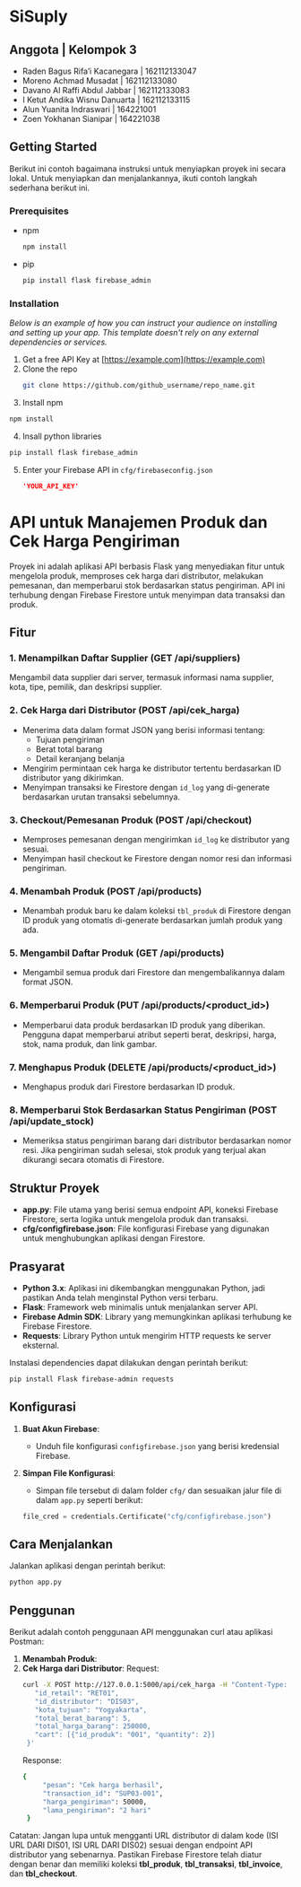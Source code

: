 # SiSuply
## Anggota | Kelompok 3
- Raden Bagus Rifa’i Kacanegara    | 162112133047
- Moreno Achmad Musadat            | 162112133080
- Davano Al Raffi Abdul Jabbar     | 162112133083
- I Ketut Andika Wisnu Danuarta    | 162112133115
- Alun Yuanita Indraswari          | 164221001
- Zoen Yokhanan Sianipar           | 164221038


## Getting Started

Berikut ini contoh bagaimana  instruksi untuk menyiapkan proyek ini secara lokal.
Untuk menyiapkan dan menjalankannya, ikuti contoh langkah sederhana berikut ini.

### Prerequisites

* npm
  ```sh
  npm install 
  ```
* pip
  ```sh
  pip install flask firebase_admin 
  ```

### Installation

_Below is an example of how you can instruct your audience on installing and setting up your app. This template doesn't rely on any external dependencies or services._

1. Get a free API Key at [https://example.com](https://example.com)
2. Clone the repo
   ```sh
   git clone https://github.com/github_username/repo_name.git
   ```
3. Install npm
  ```sh
  npm install 
  ```
4. Insall python libraries
  ```sh
  pip install flask firebase_admin 
  ```
5. Enter your Firebase API in `cfg/firebaseconfig.json`
   ```json
   'YOUR_API_KEY'
   ```

# API untuk Manajemen Produk dan Cek Harga Pengiriman

Proyek ini adalah aplikasi API berbasis Flask yang menyediakan fitur untuk mengelola produk, memproses cek harga dari distributor, melakukan pemesanan, dan memperbarui stok berdasarkan status pengiriman. API ini terhubung dengan Firebase Firestore untuk menyimpan data transaksi dan produk.

## Fitur

### 1. Menampilkan Daftar Supplier (GET /api/suppliers)
Mengambil data supplier dari server, termasuk informasi nama supplier, kota, tipe, pemilik, dan deskripsi supplier.

### 2. Cek Harga dari Distributor (POST /api/cek_harga)
- Menerima data dalam format JSON yang berisi informasi tentang:
  - Tujuan pengiriman
  - Berat total barang
  - Detail keranjang belanja
- Mengirim permintaan cek harga ke distributor tertentu berdasarkan ID distributor yang dikirimkan.
- Menyimpan transaksi ke Firestore dengan `id_log` yang di-generate berdasarkan urutan transaksi sebelumnya.

### 3. Checkout/Pemesanan Produk (POST /api/checkout)
- Memproses pemesanan dengan mengirimkan `id_log` ke distributor yang sesuai.
- Menyimpan hasil checkout ke Firestore dengan nomor resi dan informasi pengiriman.

### 4. Menambah Produk (POST /api/products)
- Menambah produk baru ke dalam koleksi `tbl_produk` di Firestore dengan ID produk yang otomatis di-generate berdasarkan jumlah produk yang ada.

### 5. Mengambil Daftar Produk (GET /api/products)
- Mengambil semua produk dari Firestore dan mengembalikannya dalam format JSON.

### 6. Memperbarui Produk (PUT /api/products/<product_id>)
- Memperbarui data produk berdasarkan ID produk yang diberikan. Pengguna dapat memperbarui atribut seperti berat, deskripsi, harga, stok, nama produk, dan link gambar.

### 7. Menghapus Produk (DELETE /api/products/<product_id>)
- Menghapus produk dari Firestore berdasarkan ID produk.

### 8. Memperbarui Stok Berdasarkan Status Pengiriman (POST /api/update_stock)
- Memeriksa status pengiriman barang dari distributor berdasarkan nomor resi. Jika pengiriman sudah selesai, stok produk yang terjual akan dikurangi secara otomatis di Firestore.

## Struktur Proyek
- **app.py**: File utama yang berisi semua endpoint API, koneksi Firebase Firestore, serta logika untuk mengelola produk dan transaksi.
- **cfg/configfirebase.json**: File konfigurasi Firebase yang digunakan untuk menghubungkan aplikasi dengan Firestore.

## Prasyarat
- **Python 3.x**: Aplikasi ini dikembangkan menggunakan Python, jadi pastikan Anda telah menginstal Python versi terbaru.
- **Flask**: Framework web minimalis untuk menjalankan server API.
- **Firebase Admin SDK**: Library yang memungkinkan aplikasi terhubung ke Firebase Firestore.
- **Requests**: Library Python untuk mengirim HTTP requests ke server eksternal.

Instalasi dependencies dapat dilakukan dengan perintah berikut:

```bash
pip install Flask firebase-admin requests

```
## Konfigurasi

1. **Buat Akun Firebase**: 
   - Unduh file konfigurasi `configfirebase.json` yang berisi kredensial Firebase.
  
2. **Simpan File Konfigurasi**:
   - Simpan file tersebut di dalam folder `cfg/` dan sesuaikan jalur file di dalam `app.py` seperti berikut:

   ```python
   file_cred = credentials.Certificate("cfg/configfirebase.json")
   ```
## Cara Menjalankan

Jalankan aplikasi dengan perintah berikut:

```bash
python app.py
```

## Penggunan

Berikut adalah contoh penggunaan API menggunakan curl atau aplikasi Postman:

1. **Menambah Produk**:
2. **Cek Harga dari Distributor**:
   Request:
   ```bash
   curl -X POST http://127.0.0.1:5000/api/cek_harga -H "Content-Type: application/json" -d '{
      "id_retail": "RET01",
      "id_distributor": "DIS03",
      "kota_tujuan": "Yogyakarta",
      "total_berat_barang": 5,
      "total_harga_barang": 250000,
      "cart": [{"id_produk": "001", "quantity": 2}]
    }'
   ```
   Response:
   ```bash
   {
        "pesan": "Cek harga berhasil",
        "transaction_id": "SUP03-001",
        "harga_pengiriman": 50000,
        "lama_pengiriman": "2 hari"
    }

Catatan:
Jangan lupa untuk mengganti URL distributor di dalam kode (ISI URL DARI DIS01, ISI URL DARI DIS02) sesuai dengan endpoint API distributor yang sebenarnya.
Pastikan Firebase Firestore telah diatur dengan benar dan memiliki koleksi **tbl_produk**, **tbl_transaksi**, **tbl_invoice**, dan **tbl_checkout**.
